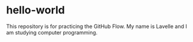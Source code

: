 # hello-world
This repository is for practicing the GitHub Flow.
My name is Lavelle and I am studying computer programming. 
